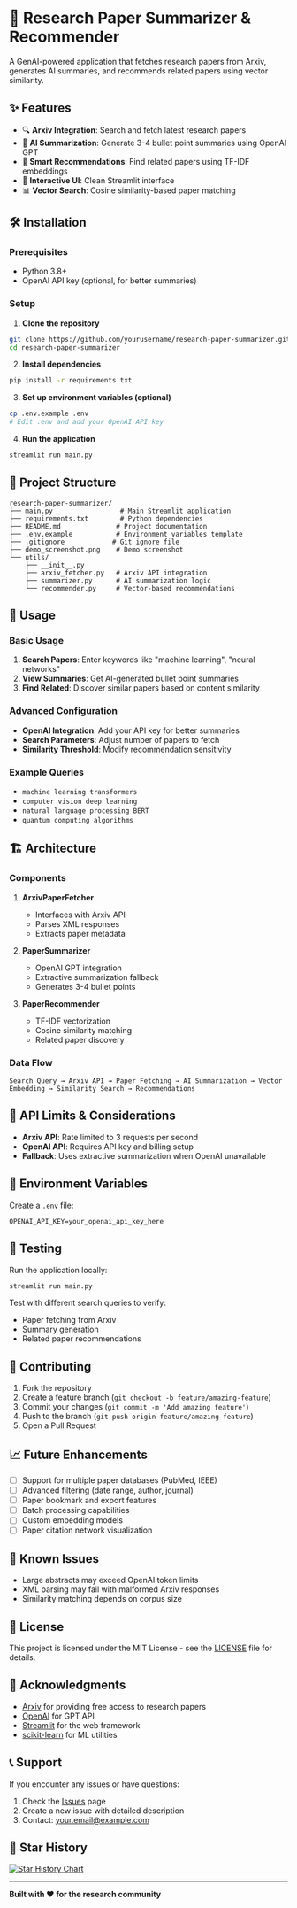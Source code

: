 # 📄 Research Paper Summarizer & Recommender

A GenAI-powered application that fetches research papers from Arxiv, generates AI summaries, and recommends related papers using vector similarity.

## ✨ Features

- 🔍 **Arxiv Integration**: Search and fetch latest research papers
- 🤖 **AI Summarization**: Generate 3-4 bullet point summaries using OpenAI GPT
- 🔗 **Smart Recommendations**: Find related papers using TF-IDF embeddings
- 🎨 **Interactive UI**: Clean Streamlit interface
- 📊 **Vector Search**: Cosine similarity-based paper matching



## 🛠️ Installation

### Prerequisites
- Python 3.8+
- OpenAI API key (optional, for better summaries)

### Setup

1. **Clone the repository**
```bash
git clone https://github.com/yourusername/research-paper-summarizer.git
cd research-paper-summarizer
```

2. **Install dependencies**
```bash
pip install -r requirements.txt
```

3. **Set up environment variables (optional)**
```bash
cp .env.example .env
# Edit .env and add your OpenAI API key
```

4. **Run the application**
```bash
streamlit run main.py
```

## 📁 Project Structure

```
research-paper-summarizer/
├── main.py                 # Main Streamlit application
├── requirements.txt        # Python dependencies
├── README.md              # Project documentation
├── .env.example           # Environment variables template
├── .gitignore            # Git ignore file
├── demo_screenshot.png    # Demo screenshot
└── utils/
    ├── __init__.py
    ├── arxiv_fetcher.py   # Arxiv API integration
    ├── summarizer.py      # AI summarization logic
    └── recommender.py     # Vector-based recommendations
```

## 🔧 Usage

### Basic Usage

1. **Search Papers**: Enter keywords like "machine learning", "neural networks"
2. **View Summaries**: Get AI-generated bullet point summaries
3. **Find Related**: Discover similar papers based on content similarity

### Advanced Configuration

- **OpenAI Integration**: Add your API key for better summaries
- **Search Parameters**: Adjust number of papers to fetch
- **Similarity Threshold**: Modify recommendation sensitivity

### Example Queries

- `machine learning transformers`
- `computer vision deep learning`
- `natural language processing BERT`
- `quantum computing algorithms`

## 🏗️ Architecture

### Components

1. **ArxivPaperFetcher**
   - Interfaces with Arxiv API
   - Parses XML responses
   - Extracts paper metadata

2. **PaperSummarizer**
   - OpenAI GPT integration
   - Extractive summarization fallback
   - Generates 3-4 bullet points

3. **PaperRecommender**
   - TF-IDF vectorization
   - Cosine similarity matching
   - Related paper discovery

### Data Flow

```
Search Query → Arxiv API → Paper Fetching → AI Summarization → Vector Embedding → Similarity Search → Recommendations
```

## 🚦 API Limits & Considerations

- **Arxiv API**: Rate limited to 3 requests per second
- **OpenAI API**: Requires API key and billing setup
- **Fallback**: Uses extractive summarization when OpenAI unavailable

## 🔑 Environment Variables

Create a `.env` file:

```env
OPENAI_API_KEY=your_openai_api_key_here
```

## 🧪 Testing

Run the application locally:

```bash
streamlit run main.py
```

Test with different search queries to verify:
- Paper fetching from Arxiv
- Summary generation
- Related paper recommendations

## 🤝 Contributing

1. Fork the repository
2. Create a feature branch (`git checkout -b feature/amazing-feature`)
3. Commit your changes (`git commit -m 'Add amazing feature'`)
4. Push to the branch (`git push origin feature/amazing-feature`)
5. Open a Pull Request

## 📈 Future Enhancements

- [ ] Support for multiple paper databases (PubMed, IEEE)
- [ ] Advanced filtering (date range, author, journal)
- [ ] Paper bookmark and export features
- [ ] Batch processing capabilities
- [ ] Custom embedding models
- [ ] Paper citation network visualization

## 🐛 Known Issues

- Large abstracts may exceed OpenAI token limits
- XML parsing may fail with malformed Arxiv responses
- Similarity matching depends on corpus size

## 📄 License

This project is licensed under the MIT License - see the [LICENSE](LICENSE) file for details.

## 🙏 Acknowledgments

- [Arxiv](https://arxiv.org/) for providing free access to research papers
- [OpenAI](https://openai.com/) for GPT API
- [Streamlit](https://streamlit.io/) for the web framework
- [scikit-learn](https://scikit-learn.org/) for ML utilities

## 📞 Support

If you encounter any issues or have questions:

1. Check the [Issues](https://github.com/madhav1811/research-paper-summarizer/issues) page
2. Create a new issue with detailed description
3. Contact: your.email@example.com

## 🌟 Star History

[![Star History Chart](https://api.star-history.com/svg?repos=madhav1811/research-paper-summarizer&type=Date)](https://star-history.com/#madhav1811/research-paper-summarizer&Date)

---

**Built with ❤️ for the research community**
